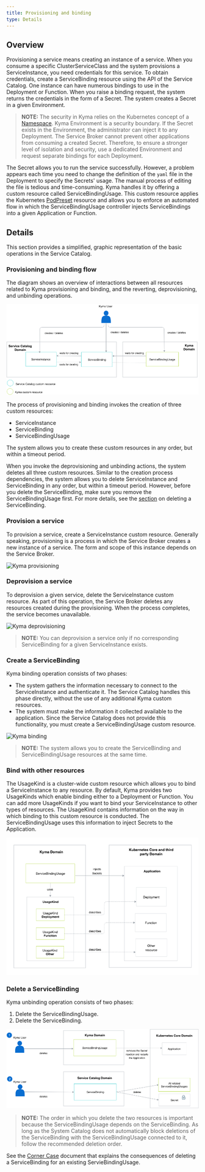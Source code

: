 ```yaml
---
title: Provisioning and binding
type: Details
---
```


## Overview

Provisioning a service means creating an instance of a service. When you consume a specific ClusterServiceClass and the system provisions a ServiceInstance, you need credentials for this service. To obtain credentials, create a ServiceBinding resource using the API of the Service Catalog. One instance can have numerous bindings to use in the Deployment or Function. When you raise a binding request, the system returns the credentials in the form of a Secret. The system creates a Secret in a given Environment.

> **NOTE:** The security in Kyma relies on the Kubernetes concept of a [Namespace](https://kubernetes.io/docs/concepts/overview/working-with-objects/namespaces/). Kyma Environment is a security boundary. If the Secret exists in the Environment, the administrator can inject it to any Deployment. The Service Broker cannot prevent other applications from consuming a created Secret. Therefore, to ensure a stronger level of isolation and security, use a dedicated Environment and request separate bindings for each Deployment.

The Secret allows you to run the service successfully. However, a problem appears each time you need to change the definition of the `yaml` file in the Deployment to specify the Secrets' usage. The manual process of editing the file is tedious and time-consuming. Kyma handles it by offering a custom resource called ServiceBindingUsage. This custom resource applies the Kubernetes [PodPreset](https://kubernetes.io/docs/concepts/workloads/pods/podpreset/) resource and allows you to enforce an automated flow in which the ServiceBindingUsage controller injects ServiceBindings into a given Application or Function.

## Details

This section provides a simplified, graphic representation of the basic operations in the Service Catalog.

### Provisioning and binding flow

The diagram shows an overview of interactions between all resources related to Kyma provisioning and binding, and the reverting, deprovisioning, and unbinding operations.

![Kyma provisioning and binding](assets/provisioning-and-binding.png)

The process of provisioning and binding invokes the creation of three custom resources:
- ServiceInstance
- ServiceBinding
- ServiceBindingUsage

The system allows you to create these custom resources in any order, but within a timeout period.

When you invoke the deprovisioning and unbinding actions, the system deletes all three custom resources. Similar to the creation process dependencies, the system allows you to delete ServiceInstance and ServiceBinding in any order, but within a timeout period. However, before you delete the ServiceBinding, make sure you remove the ServiceBindingUsage first. For more details, see the [section](#delete-a-servicebinding) on deleting a ServiceBinding.

### Provision a service

To provision a service, create a ServiceInstance custom resource. Generally speaking, provisioning is a process in which the Service Broker creates a new instance of a service. The form and scope of this instance depends on the Service Broker.

![Kyma provisioning](assets/provisioning.png)

### Deprovision a service

To deprovision a given service, delete the ServiceInstance custom resource. As part of this operation, the Service Broker deletes any resources created during the provisioning. When the process completes, the service becomes unavailable.

![Kyma deprovisioning](assets/deprovisioning.png)

> **NOTE:** You can deprovision a service only if no corresponding ServiceBinding for a given ServiceInstance exists.

### Create a ServiceBinding

Kyma binding operation consists of two phases:
- The system gathers the information necessary to connect to the ServiceInstance and authenticate it. The Service Catalog handles this phase directly, without the use of any additional Kyma custom resources.
- The system must make the information it collected available to the application. Since the Service Catalog does not provide this functionality, you must create a ServiceBindingUsage custom resource.

![Kyma binding](assets/binding.png)

> **NOTE:** The system allows you to create the ServiceBinding and ServiceBindingUsage resources at the same time.

### Bind with other resources

The UsageKind is a cluster-wide custom resource which allows you to bind a ServiceInstance to any resource. By default, Kyma provides two UsageKinds which enable binding either to a Deployment or Function. You can add more UsageKinds if you want to bind your ServiceInstance to other types of resources. The UsageKind contains information on the way in which binding to this custom resource is conducted. The ServiceBindingUsage uses this information to inject Secrets to the Application.

![Kyma UsageKind](assets/usagekind.png)

### Delete a ServiceBinding

Kyma unbinding operation consists of two phases:
1. Delete the ServiceBindingUsage.
2. Delete the ServiceBinding.

![Kyma unbinding](assets/unbinding.png)

>**NOTE:** The order in which you delete the two resources is important because the ServiceBindingUsage depends on the ServiceBinding. As long as the System Catalog does not automatically block deletions of the ServiceBinding with the ServiceBindingUsage connected to it, follow the recommended deletion order.

See the [Corner Case](013-details-unbinding-corner-case.md) document that explains the consequences of deleting a ServiceBinding for an existing ServieBindingUsage.
